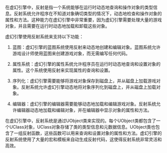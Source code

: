 在虚幻引擎中，反射是指一个系统能够在运行时动态地查询和操作对象的类型信息。反射系统允许程序在不知道对象确切类型的情况下，动态地检查和操作对象的属性和方法。这种能力在虚幻引擎中非常重要，因为虚幻引擎需要处理大量的游戏对象，并且需要在运行时动态地加载和卸载这些对象。

虚幻引擎使用反射系统来支持以下功能：

1. 蓝图：虚幻引擎的蓝图系统使用反射来动态地创建和编辑对象。蓝图系统允许游戏设计师使用蓝图来创建游戏对象，而无需编写任何代码。

2. 属性系统：虚幻引擎的属性系统允许程序员在运行时动态地查询和设置对象的属性。这个系统使用反射来实现属性的查询和设置。

3. 序列化：虚幻引擎需要能够将游戏对象保存到磁盘上，并从磁盘上加载游戏对象。反射系统允许虚幻引擎动态地将对象序列化到磁盘上，并从磁盘上加载对象。

4. 编辑器：虚幻引擎的编辑器需要能够动态地加载和编辑游戏对象。反射系统允许编辑器动态地加载和编辑对象，并在编辑器中显示对象的属性和方法。

在虚幻引擎中，反射系统是通过UObject类来实现的。每个UObject类都包含了一个UClass对象，UClass对象存储了类的类型信息和元数据信息。UObject类也包含了一组反射函数，这些函数可以用来查询和设置对象的属性和方法。虚幻引擎的反射系统使用了大量的宏和模板来自动生成反射代码，这使得反射系统非常灵活和高效。